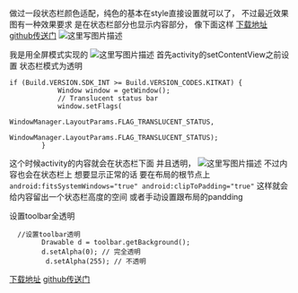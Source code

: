 做过一段状态栏颜色适配，纯色的基本在style直接设置就可以了，
不过最近效果图有一种效果要求 是在状态栏部分也显示内容部分，
像下面这样
[下载地址](http://download.csdn.net/detail/wushge11/9586690)
[github传送门](https://github.com/wushge11/TransparentStatusBarApp)
![这里写图片描述](http://img.blog.csdn.net/20160726161154589)

我是用全屏模式实现的
![这里写图片描述](http://img.blog.csdn.net/20160726162223551)
首先activity的setContentView之前设置 状态栏模式为透明


```
if (Build.VERSION.SDK_INT >= Build.VERSION_CODES.KITKAT) {
            Window window = getWindow();
            // Translucent status bar
            window.setFlags(
                    WindowManager.LayoutParams.FLAG_TRANSLUCENT_STATUS,
                    WindowManager.LayoutParams.FLAG_TRANSLUCENT_STATUS);
        }
```
这个时候activity的内容就会在状态栏下面 并且透明，
 ![这里写图片描述](http://img.blog.csdn.net/20160726161753248)
 不过内容也会在状态栏上
想要显示正常的话 要在布局的根节点上`  android:fitsSystemWindows="true"
    android:clipToPadding="true"`
    这样就会给内容留出一个状态栏高度的空间
    或者手动设置跟布局的pandding
    
  设置toolbar全透明
  

```
  //设置toolbar透明
        Drawable d = toolbar.getBackground();
        d.setAlpha(0); // 完全透明
         d.setAlpha(255); // 不透明
```
[下载地址](http://download.csdn.net/detail/wushge11/9586690)
[github传送门](https://github.com/wushge11/TransparentStatusBarApp)
